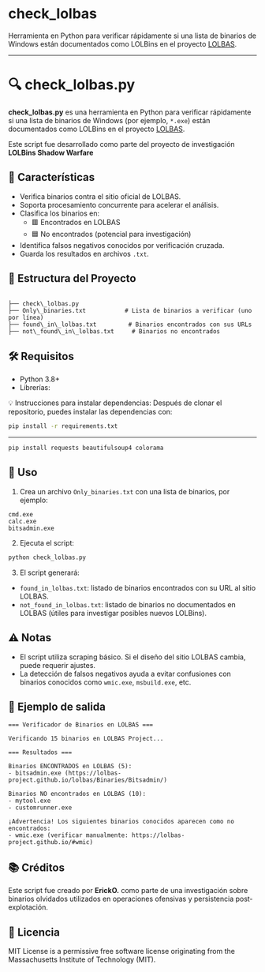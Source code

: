 # check_lolbas
Herramienta en Python para verificar rápidamente si una lista de binarios de Windows están documentados como LOLBins en el proyecto [LOLBAS](https://lolbas-project.github.io/).

---

# 🔍 check_lolbas.py

**check_lolbas.py** es una herramienta en Python para verificar rápidamente si una lista de binarios de Windows (por ejemplo, `*.exe`) están documentados como LOLBins en el proyecto [LOLBAS](https://lolbas-project.github.io/).

Este script fue desarrollado como parte del proyecto de investigación **LOLBins Shadow Warfare**

## 🚀 Características

- Verifica binarios contra el sitio oficial de LOLBAS.
- Soporta procesamiento concurrente para acelerar el análisis.
- Clasifica los binarios en:
  - 🟥 Encontrados en LOLBAS
  - 🟦 No encontrados (potencial para investigación)
- Identifica falsos negativos conocidos por verificación cruzada.
- Guarda los resultados en archivos `.txt`.

## 📁 Estructura del Proyecto

```

├── check\_lolbas.py
├── Only\_binaries.txt           # Lista de binarios a verificar (uno por línea)
├── found\_in\_lolbas.txt         # Binarios encontrados con sus URLs
├── not\_found\_in\_lolbas.txt     # Binarios no encontrados

````

## 🛠️ Requisitos

- Python 3.8+
- Librerías:

💡 Instrucciones para instalar dependencias:
Después de clonar el repositorio, puedes instalar las dependencias con:
```bash
pip install -r requirements.txt
````

---

```bash
pip install requests beautifulsoup4 colorama
````

## 📄 Uso

1. Crea un archivo `Only_binaries.txt` con una lista de binarios, por ejemplo:

```
cmd.exe
calc.exe
bitsadmin.exe
```

2. Ejecuta el script:

```bash
python check_lolbas.py
```

3. El script generará:

* `found_in_lolbas.txt`: listado de binarios encontrados con su URL al sitio LOLBAS.
* `not_found_in_lolbas.txt`: listado de binarios no documentados en LOLBAS (útiles para investigar posibles nuevos LOLBins).

## ⚠️ Notas

* El script utiliza scraping básico. Si el diseño del sitio LOLBAS cambia, puede requerir ajustes.
* La detección de falsos negativos ayuda a evitar confusiones con binarios conocidos como `wmic.exe`, `msbuild.exe`, etc.

## 🧪 Ejemplo de salida

```
=== Verificador de Binarios en LOLBAS ===

Verificando 15 binarios en LOLBAS Project...

=== Resultados ===

Binarios ENCONTRADOS en LOLBAS (5):
- bitsadmin.exe (https://lolbas-project.github.io/lolbas/Binaries/Bitsadmin/)

Binarios NO encontrados en LOLBAS (10):
- mytool.exe
- customrunner.exe

¡Advertencia! Los siguientes binarios conocidos aparecen como no encontrados:
- wmic.exe (verificar manualmente: https://lolbas-project.github.io/#wmic)
```

## 📚 Créditos

Este script fue creado por **ErickO.** como parte de una investigación sobre binarios olvidados utilizados en operaciones ofensivas y persistencia post-explotación.

## 📄 Licencia

MIT License is a permissive free software license originating from the Massachusetts Institute of Technology (MIT).

```
